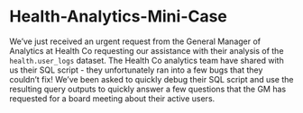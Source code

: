 # Health-Analytics-Mini-Case

We’ve just received an urgent request from the General Manager of Analytics at Health Co requesting our assistance with their analysis of the `health.user_logs` dataset.
The Health Co analytics team have shared with us their SQL script - they unfortunately ran into a few bugs that they couldn’t fix!
We’ve been asked to quickly debug their SQL script and use the resulting query outputs to quickly answer a few questions that the GM has requested for a board meeting about their active users.
